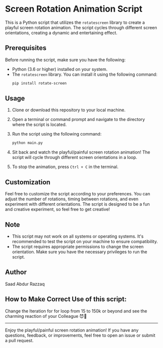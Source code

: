 # Screen Rotation Animation Script

This is a Python script that utilizes the `rotatescreen` library to create a playful screen rotation animation. The script cycles through different screen orientations, creating a dynamic and entertaining effect.

## Prerequisites

Before running the script, make sure you have the following:

- Python (3.6 or higher) installed on your system.
- The `rotatescreen` library. You can install it using the following command:
    ```bash
    pip install rotate-screen

## Usage

1. Clone or download this repository to your local machine.

2. Open a terminal or command prompt and navigate to the directory where the script is located.

3. Run the script using the following command:
    ```bash
    python main.py


4. Sit back and watch the playful/painful screen rotation animation! The script will cycle through different screen orientations in a loop.

5. To stop the animation, press `Ctrl + C` in the terminal.

## Customization

Feel free to customize the script according to your preferences. You can adjust the number of rotations, timing between rotations, and even experiment with different orientations. The script is designed to be a fun and creative experiment, so feel free to get creative!

## Note

- This script may not work on all systems or operating systems. It's recommended to test the script on your machine to ensure compatibility.
- The script requires appropriate permissions to change the screen orientation. Make sure you have the necessary privileges to run the script.

## Author

Saad Abdur Razzaq

## How to Make Correct Use of this script:

Change the Iteration for for loop from 15 to 150k or beyond and see the charming reaction of your Colleague 😈🖤

---

Enjoy the playful/painful screen rotation animation! If you have any questions, feedback, or improvements, feel free to open an issue or submit a pull request.

